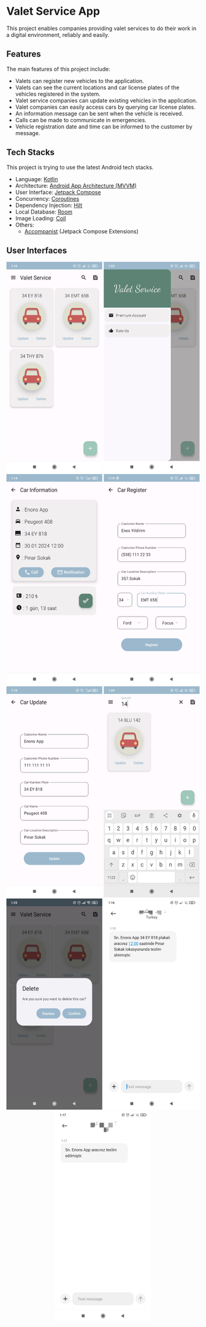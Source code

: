 # Valet Service App

This project enables companies providing valet services to do their work in a digital environment, reliably and easily.

## Features

The main features of this project include:

- Valets can register new vehicles to the application.
-	Valets can see the current locations and car license plates of the vehicles registered in the system.
-	Valet service companies can update existing vehicles in the application.
-	Valet companies can easily access cars by querying car license plates.
-   An information message can be sent when the vehicle is received.
-   Calls can be made to communicate in emergencies.
-   Vehicle registration date and time can be informed to the customer by message.


## Tech Stacks

This project is trying to use the latest Android tech stacks.

- Language: [Kotlin](https://kotlinlang.org)
- Architecture: [Android App Architecture (MVVM) ](https://developer.android.com/topic/architecture)
- User Interface: [Jetpack Compose](https://developer.android.com/jetpack/compose)
- Concurrency: [Coroutines](https://kotlinlang.org/docs/coroutines-overview.html)
- Dependency Injection: [Hilt](https://developer.android.com/training/dependency-injection/hilt-android)
- Local Database: [Room](https://developer.android.com/training/data-storage/room)
- Image Loading: [Coil](https://coil-kt.github.io) 
- Others:
  - [Accompanist](https://google.github.io/accompanist) (Jetpack Compose Extensions)
## User Interfaces

<p align="center">
  <img src="images/category_page.jpeg" width="250" height="550">
  <img src="images/drawer_page.jpeg" width="250" height="550">
  <img src="images/car_detail.jpeg" width="250" height="550">
  <img src="images/car_register.jpeg" width="250" height="550">
  <img src="images/car_update.jpeg" width="250" height="550">
  <img src="images/car_search.jpeg" width="250" height="550">
  <img src="images/car_delete.jpeg" width="250" height="550">
  <img src="images/car_information_message.jpeg" width="250" height="550">
  <img src="images/vale_message.jpeg" width="250" height="550">

</p>
